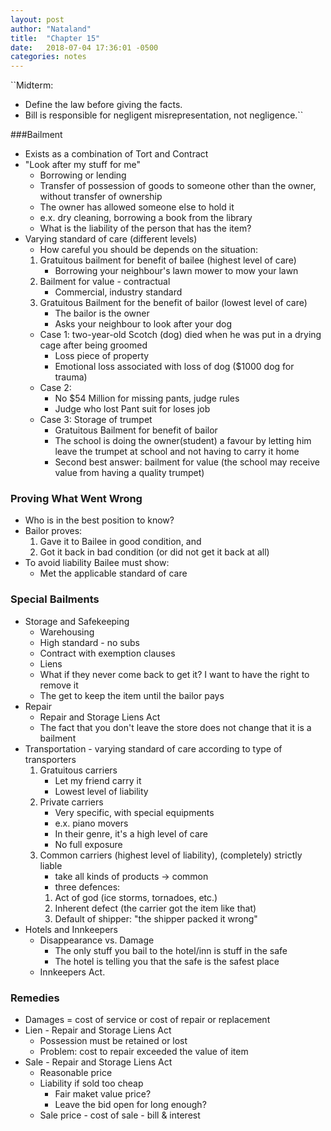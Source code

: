 ```yaml
---
layout: post
author: "Nataland"
title:  "Chapter 15"
date:   2018-07-04 17:36:01 -0500
categories: notes
---
```

``Midterm:
- Define the law before giving the facts.
- Bill is responsible for negligent misrepresentation, not negligence.``

###Bailment
- Exists as a combination of Tort and Contract
- "Look after my stuff for me"
	- Borrowing or lending
	- Transfer of possession of goods to someone other than the owner, without transfer of ownership
	- The owner has allowed someone else to hold it
	- e.x. dry cleaning, borrowing a book from the library
	- What is the liability of the person that has the item?
- Varying standard of care (different levels)
	- How careful you should be depends on the situation:
	1. Gratuitous bailment for benefit of bailee (highest level of care)
		- Borrowing your neighbour's lawn mower to mow your lawn
	2. Bailment for value - contractual
		- Commercial, industry standard
	3. Gratuitous Bailment for the benefit of bailor (lowest level of care)
		- The bailor is the owner
		- Asks your neighbour to look after your dog
	- Case 1: two-year-old Scotch (dog) died when he was put in a drying cage after being groomed
		- Loss piece of property
		- Emotional loss associated with loss of dog ($1000 dog for trauma)
	- Case 2: 
		- No $54 Million for missing pants, judge rules
		- Judge who lost Pant suit for loses job
	- Case 3: Storage of trumpet
		- Gratuitous Bailment for benefit of bailor
		- The school is doing the owner(student) a favour by letting him leave the trumpet at school and not having to carry it home
		- Second best answer: bailment for value (the school may receive value from having a quality trumpet)

### Proving What Went Wrong
- Who is in the best position to know?
- Bailor proves:
	1. Gave it to Bailee in good condition, and
	2. Got it back in bad condition (or did not get it back at all)
- To avoid liability Bailee must show:
	- Met the applicable standard of care

### Special Bailments
- Storage and Safekeeping
	- Warehousing
	- High standard - no subs
	- Contract with exemption clauses 
	- Liens
	- What if they never come back to get it? I want to have the right to remove it
	- The get to keep the item until the bailor pays
- Repair
	- Repair and Storage Liens Act
	- The fact that you don't leave the store does not change that it is a bailment
- Transportation - varying standard of care according to type of transporters
	1. Gratuitous carriers
		- Let my friend carry it
		- Lowest level of liability
	2. Private carriers
		- Very specific, with special equipments
		- e.x. piano movers
		- In their genre, it's a high level of care
		- No full exposure
	3. Common carriers (highest level of liability), (completely) strictly liable
		- take all kinds of products -> common
		- three defences:
		1. Act of god (ice storms, tornadoes, etc.)
		2. Inherent defect (the carrier got the item like that)
		2. Default of shipper: "the shipper packed it wrong"
- Hotels and Innkeepers 
	- Disappearance vs. Damage
		- The only stuff you bail to the hotel/inn is stuff in the safe
		- The hotel is telling you that the safe is the safest place
	- Innkeepers Act.

### Remedies
- Damages = cost of service or cost of repair or replacement
- Lien - Repair and Storage Liens Act
	- Possession must be retained or lost
	- Problem: cost to repair exceeded the value of item
- Sale - Repair and Storage Liens Act
	- Reasonable price 
	- Liability if sold too cheap
		- Fair maket value price?
		- Leave the bid open for long enough?
	- Sale price - cost of sale - bill & interest
